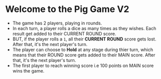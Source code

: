 # Welcome to the Pig Game V2

- The game has 2 players, playing in rounds.
- In each turn, a player rolls a dice as many times as they wishes. Each result get added to their CURRENT ROUND score.
- BUT, if the player rolls a `1`, all their **CURRENT ROUND** score gets lost. After that, it's the next player's turn.
- The player can choose to **Hold** at any stage during thier turn, which means that their ROUND score gets added to their MAIN score. After that, it's the next player's turn.
- The first player to reach winning score i.e 100 points on MAIN score wins the game.

